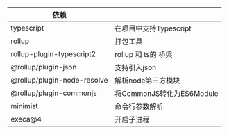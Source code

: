 | 依赖	                    | |
|-------                    |---|
|typescript                 |   在项目中支持Typescript|
|rollup                     |   打包工具|
|rollup-plugin-typescript2  |   rollup 和 ts的 桥梁|
|@rollup/plugin-json        |   支持引入json|
|@rollup/plugin-node-resolve|	解析node第三方模块|
|@rollup/plugin-commonjs    |	将CommonJS转化为ES6Module|
|minimist                   |	命令行参数解析|
|execa@4                    |	开启子进程|